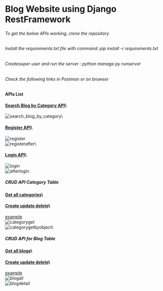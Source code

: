 # Blog Website using Django RestFramework
###### To get the below APIs working, clone the repository
###### Install the requirements.txt file with command: pip install -r requirements.txt
###### Createsuper user and run the server : python manage.py runserver
###### Check the following links in Postman or on browser
#### APIs List
#### [Search Blog by Category API](http://127.0.0.1:8000/blog/?q=Horror)\
![search_blog_by_category](https://user-images.githubusercontent.com/37765578/107975203-c7794080-6fdd-11eb-9b50-1beee1e78aac.PNG)\
#### [Register API](http://127.0.0.1:8000/api/register/)\
![register](https://user-images.githubusercontent.com/37765578/107978221-67d16400-6fe2-11eb-97ba-fabb63565e9b.PNG)\
![registerafter](https://user-images.githubusercontent.com/37765578/107978222-69029100-6fe2-11eb-813e-6e1c284c811c.PNG)\
#### [Login API](http://127.0.0.1:8000/api/login/)\
![login](https://user-images.githubusercontent.com/37765578/107978489-dca49e00-6fe2-11eb-8eb9-d35efaaf01f3.PNG)\
![afterlogin](https://user-images.githubusercontent.com/37765578/107978202-62741980-6fe2-11eb-8da2-60d8e66e8367.PNG)

##### CRUD API Category Table
#### [Get all categories](http://127.0.0.1:8000/category/)\
#### [Create update delete](http://127.0.0.1:8000/category_detail/<int:pk>)\
[example](http://127.0.0.1:8000/category_detail/3)\
![categoryget](https://user-images.githubusercontent.com/37765578/107978208-64d67380-6fe2-11eb-8bab-86858dc6b47a.PNG)\
![categorygetbyobject](https://user-images.githubusercontent.com/37765578/107978209-64d67380-6fe2-11eb-88a6-b06b4ce1c6b5.PNG)\

##### CRUD API for Blog Table
#### [Get all blogs](http://127.0.0.1:8000/blog/)\
#### [Create update delete](http://127.0.0.1:8000/blog_detail/<int:pk>)\
[example](http://127.0.0.1:8000/blog_detail/5)\
![blogall](https://user-images.githubusercontent.com/37765578/107978205-63a54680-6fe2-11eb-9943-0f589290e6f4.PNG)\
![blogdetail](https://user-images.githubusercontent.com/37765578/107978206-643ddd00-6fe2-11eb-951e-47a8ac3fe1e1.PNG)

